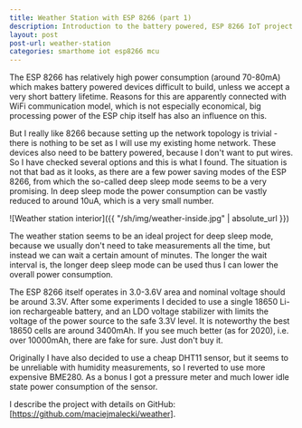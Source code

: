 ```yaml
---
title: Weather Station with ESP 8266 (part 1)
description: Introduction to the battery powered, ESP 8266 IoT project.
layout: post
post-url: weather-station
categories: smarthome iot esp8266 mcu
---
```

The ESP 8266 has relatively high power consumption (around 70-80mA) which makes battery powered devices difficult to build, unless we accept a very short battery lifetime. Reasons for this are apparently connected with WiFi communication model, which is not especially economical, big processing power of the ESP chip itself has also an influence on this.

But I really like 8266 because setting up the network topology is trivial - there is nothing to be set as I will use my existing home network. These devices also need to be battery powered, because I don't want to put wires. So I have checked several options and this is what I found. The situation is not that bad as it looks, as there are a few power saving modes of the ESP 8266, from which the so-called deep sleep mode seems to be a very promising. In deep sleep mode the power consumption can be vastly reduced to around 10uA, which is a very small number.

![Weather station interior]({{  "/sh/img/weather-inside.jpg" | absolute_url }})

The weather station seems to be an ideal project for deep sleep mode, because we usually don't need to take measurements all the time, but instead we can wait a certain amount of minutes. The longer the wait interval is, the longer deep sleep mode can be used thus I can lower the overall power consumption.

The ESP 8266 itself operates in 3.0-3.6V area and nominal voltage should be around 3.3V. After some experiments I decided to use a single 18650 Li-ion rechargeable battery, and an LDO voltage stabilizer with limits the voltage of the power source to the safe 3.3V level. It is noteworthy the best 18650 cells are around 3400mAh. If you see much better (as for 2020), i.e. over 10000mAh, there are fake for sure. Just don't buy it.

Originally I have also decided to use a cheap DHT11 sensor, but it seems to be unreliable with humidity measurements, so I reverted to use more expensive BME280. As a bonus I got a pressure meter and much lower idle state power consumption of the sensor.

I describe the project with details on GitHub: [https://github.com/maciejmalecki/weather].

[https://github.com/maciejmalecki/weather]: https://github.com/maciejmalecki/weather

